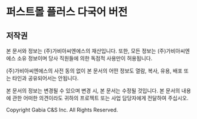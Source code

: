 # 퍼스트몰 플러스 다국어 버전

## 저작권
 본 문서와 정보는 (주)가비아씨엔에스의 재산입니다. 또한, 모든 정보는 (주)가비아씨엔에스 소유 정보이며 당사 직원들에 의한 독점적 사용만이 허용됩니다. 

 (주)가비아씨엔에스의 사전 동의 없이 본 문서의 어떤 정보도 열람, 복사, 유용, 배포 또는 타인과 공유되어서는 안됩니다. 

본  문서의 정보는 변경될 수 있으며 변경 시, 본 문서는 수정될 것입니다. 본 문서의 내용에 관한 어떠한 의견이라도 귀하의 프로젝트 또는 사업 담당자에게 전달하여 주십시오.

Copyright Gabia C&S Inc. All Rights Reserved.
